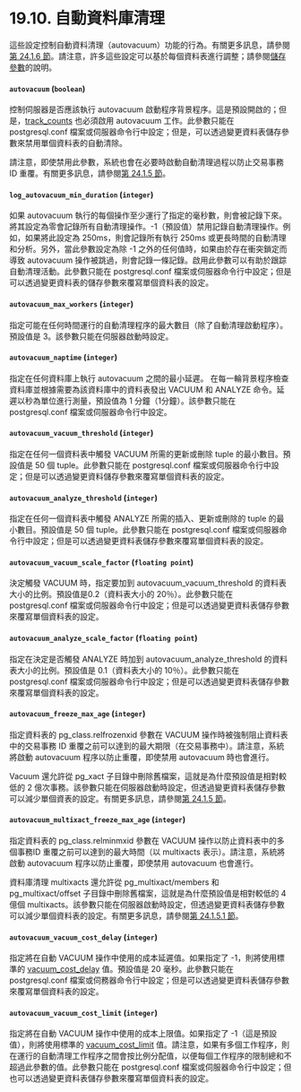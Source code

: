 # 19.10. 自動資料庫清理

這些設定控制自動資料清理（autovacuum）功能的行為。有關更多訊息，請參閱[第 24.1.6 節](../maintenance/routine-vacuuming.md#24-1-6-the-autovacuum-daemon)。請注意，許多這些設定可以基於每個資料表進行調整；請參閱[儲存參數](../../reference/sql-commands/create-table.md#storage-parameters)的說明。

#### `autovacuum` \(`boolean`\)

控制伺服器是否應該執行 autovacuum 啟動程序背景程序。這是預設開啟的；但是，[track\_counts](run-time-statistics.md#19-9-2-statistics-monitoring) 也必須啟用 autovacuum 工作。此參數只能在 postgresql.conf 檔案或伺服器命令行中設定；但是，可以透過變更資料表儲存參數來禁用單個資料表的自動清除。

請注意，即使禁用此參數，系統也會在必要時啟動自動清理過程以防止交易事務 ID 重覆。有關更多訊息，請參閱[第 24.1.5 節](../maintenance/routine-vacuuming.md#24-1-5-preventing-transaction-id-wraparound-failures)。

#### `log_autovacuum_min_duration` \(`integer`\)

如果 autovacuum 執行的每個操作至少運行了指定的毫秒數，則會被記錄下來。 將其設定為零會記錄所有自動清理操作。-1（預設值）禁用記錄自動清理操作。例如，如果將此設定為 250ms，則會記錄所有執行 250ms 或更長時間的自動清理和分析。另外，當此參數設定為除 -1 之外的任何值時，如果由於存在衝突鎖定而導致 autovacuum 操作被跳過，則會記錄一條記錄。啟用此參數可以有助於跟踪自動清理活動。此參數只能在 postgresql.conf 檔案或伺服器命令行中設定；但是可以透過變更資料表的儲存參數來覆寫單個資料表的設定。

#### `autovacuum_max_workers` \(`integer`\)

指定可能在任何時間運行的自動清理程序的最大數目（除了自動清理啟動程序）。預設值是 3。該參數只能在伺服器啟動時設定。

#### `autovacuum_naptime` \(`integer`\)

指定在任何資料庫上執行 autovacuum 之間的最小延遲。 在每一輪背景程序檢查資料庫並根據需要為該資料庫中的資料表發出 VACUUM 和 ANALYZE 命令。延遲以秒為單位進行測量，預設值為 1 分鐘（1分鐘）。該參數只能在 postgresql.conf 檔案或伺服器命令行中設定。

#### `autovacuum_vacuum_threshold` \(`integer`\)

指定在任何一個資料表中觸發 VACUUM 所需的更新或刪除 tuple 的最小數目。預設值是 50 個 tuple。此參數只能在 postgresql.conf 檔案或伺服器命令行中設定；但是可以透過變更資料儲存參數來覆寫單個資料表的設定。

#### `autovacuum_analyze_threshold` \(`integer`\)

指定在任何一個資料表中觸發 ANALYZE 所需的插入、更新或刪除的 tuple 的最小數目。預設值是 50 個 tuple。此參數只能在 postgresql.conf 檔案或伺服器命令行中設定；但是可以透過變更資料表儲存參數來覆寫單個資料表的設定。

#### `autovacuum_vacuum_scale_factor` \(`floating point`\)

決定觸發 VACUUM 時，指定要加到 autovacuum\_vacuum\_threshold 的資料表大小的比例。預設值是0.2（資料表大小的 20％）。此參數只能在 postgresql.conf 檔案或伺服器命令行中設定；但是可以透過變更資料表儲存參數來覆寫單個資料表的設定。

#### `autovacuum_analyze_scale_factor` \(`floating point`\)

指定在決定是否觸發 ANALYZE 時加到 autovacuum\_analyze\_threshold 的資料表大小的比例。預設值是 0.1（資料表大小的 10％）。此參數只能在 postgresql.conf 檔案或伺服器命令行中設定；但是可以透過變更資料表儲存參數來覆寫單個資料表的設定。

#### `autovacuum_freeze_max_age` \(`integer`\)

指定資料表的 pg\_class.relfrozenxid 參數在 VACUUM 操作時被強制阻止資料表中的交易事務 ID 重覆之前可以達到的最大期限（在交易事務中）。請注意，系統將啟動 autovacuum 程序以防止重覆，即使禁用 autovacuum 時也會進行。

Vacuum 還允許從 pg\_xact 子目錄中刪除舊檔案，這就是為什麼預設值是相對較低的 2 億次事務。該參數只能在伺服器啟動時設定，但透過變更資料表儲存參數可以減少單個資表的設定。有關更多訊息，請參閱[第 24.1.5 節](../maintenance/routine-vacuuming.md#24-1-5-preventing-transaction-id-wraparound-failures)。

#### `autovacuum_multixact_freeze_max_age` \(`integer`\)

指定資料表的 pg\_class.relminmxid 參數在 VACUUM 操作以防止資料表中的多個事務ID 重覆之前可以達到的最大時間（以 multixacts 表示）。請注意，系統將啟動 autovacuum 程序以防止重覆，即使禁用 autovacuum 也會進行。

資料庫清理 multixacts 還允許從 pg\_multixact/members 和 pg\_multixact/offset 子目錄中刪除舊檔案，這就是為什麼預設值是相對較低的 4 億個 multixacts。該參數只能在伺服器啟動時設定，但透過變更資料表儲存參數可以減少單個資料表的設定。有關更多訊息，請參閱[第 24.1.5.1 節](../maintenance/routine-vacuuming.md#24-1-5-preventing-transaction-id-wraparound-failures)。

#### `autovacuum_vacuum_cost_delay` \(`integer`\)

指定將在自動 VACUUM 操作中使用的成本延遲值。如果指定了 -1，則將使用標準的 [vacuum\_cost\_delay](resource-consumption.md#19-4-4-cost-based-vacuum-delay) 值。預設值是 20 毫秒。此參數只能在 postgresql.conf 檔案或伺務器命令行中設定；但是可以透過變更資料表儲存參數來覆寫單個資料表的設定。

#### `autovacuum_vacuum_cost_limit` \(`integer`\)

指定將在自動 VACUUM 操作中使用的成本上限值。如果指定了 -1（這是預設值），則將使用標準的 [vacuum\_cost\_limit](resource-consumption.md#19-4-4-cost-based-vacuum-delay) 值。請注意，如果有多個工作程序，則在運行的自動清理工作程序之間會按比例分配值，以便每個工作程序的限制總和不超過此參數的值。此參數只能在 postgresql.conf 檔案或伺服器命令行中設定；但也可以透過變更資料表儲存參數來覆寫單個資料表的設定。


